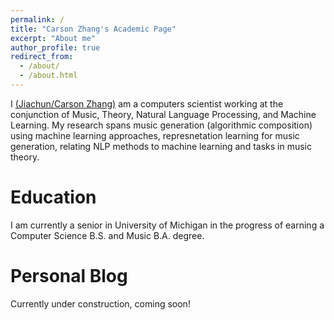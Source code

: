 ```yaml
---
permalink: /
title: "Carson Zhang's Academic Page"
excerpt: "About me"
author_profile: true
redirect_from: 
  - /about/
  - /about.html
---
```


I [(Jiachun/Carson Zhang)](https://github.com/SonyaInSiberia) am a computers scientist working at the conjunction of Music, Theory, Natural Language Processing, and Machine Learning. My research spans music generation (algorithmic composition) using machine learning approaches, represnetation learning for music generation, relating NLP methods to machine learning and tasks in music theory.

Education
======
I am currently a senior in University of Michigan in the progress of earning a Computer Science B.S. and Music B.A. degree.

Personal Blog
======
Currently under construction, coming soon!
